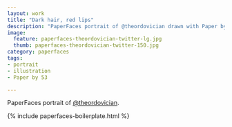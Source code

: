 ```yaml
---
layout: work
title: "Dark hair, red lips"
description: "PaperFaces portrait of @theordovician drawn with Paper by 53 on an iPad."
image: 
  feature: paperfaces-theordovician-twitter-lg.jpg
  thumb: paperfaces-theordovician-twitter-150.jpg
category: paperfaces
tags: 
- portrait
- illustration
- Paper by 53

---
```


PaperFaces portrait of [@theordovician](http://twitter.com/theordovician).

{% include paperfaces-boilerplate.html %}